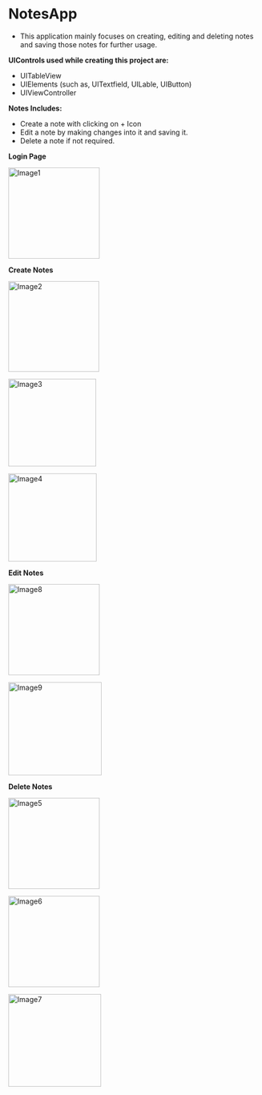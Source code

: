 # NotesApp

* This application mainly focuses on creating, editing and deleting notes and saving those notes for further usage.

__UIControls used while creating this project are:__
* UITableView
* UIElements (such as, UITextfield, UILable, UIButton)
* UIViewController

__Notes Includes:__
* Create a note with clicking on + Icon
* Edit a note by making changes into it and saving it.
* Delete a note if not required.

 __Login Page__
 </p>
 <img width="182" alt="Image1" src="https://user-images.githubusercontent.com/75938203/126282711-dc82cbd9-69a3-4350-9c85-2bdbf1e0993d.png">
 </p>
 
 __Create Notes__
 <p>
 <img width="181" alt="Image2" src="https://user-images.githubusercontent.com/75938203/126282884-19f17ea3-8fad-45ee-b7e9-693482cfbd4d.png">
 </p>
 <p>
<img width="175" alt="Image3" src="https://user-images.githubusercontent.com/75938203/126282929-eefc2dcb-0e2b-4086-b249-c7e4d769bb0e.png">
</p>
<p>
<img width="176" alt="Image4" src="https://user-images.githubusercontent.com/75938203/126283032-4ee61b23-a894-413c-81d8-a1f44f721e5d.png">
</p>
 
__Edit Notes__
 <p>
 <img width="182" alt="Image8" src="https://user-images.githubusercontent.com/75938203/126283140-b3fc22ce-0abf-45ef-a205-a7bc104f4061.png">
 </p>
 <p>
 <img width="186" alt="Image9" src="https://user-images.githubusercontent.com/75938203/126283164-db43a342-92a2-4f57-9923-92ad3afb4212.png">
 </p>
 
 __Delete Notes__
 <p>
 <img width="182" alt="Image5" src="https://user-images.githubusercontent.com/75938203/126283305-ed535709-3dde-4553-9e8d-c59c11909ed9.png">
 </p>
 <p>
 <img width="182" alt="Image6" src="https://user-images.githubusercontent.com/75938203/126283353-d5526289-9187-47e5-be27-e5d2f7a943d9.png">
 </p>
 <p>
 <img width="185" alt="Image7" src="https://user-images.githubusercontent.com/75938203/126283408-15f76f09-201f-46fe-ad1a-662136085584.png">
 </p>



